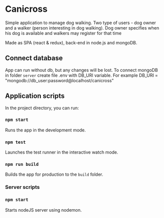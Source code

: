 # Canicross

Simple application to manage dog walking. Two type of users - dog owner and a walker (person interesting in dog walking). Dog owner specifies when his dog is available and walkers may register for that time

Made as SPA (react & redux), back-end in node.js and mongoDB.

## Connect database

App can run without db, but any changes will be lost. To connect mongoDB in folder `server` create file .env with DB_URI variable. For example DB_URI = "mongodb://db_user:password@localhost/canicross"

## Application scripts

In the project directory, you can run:

### `npm start`

Runs the app in the development mode.

### `npm test`

Launches the test runner in the interactive watch mode.

### `npm run build`

Builds the app for production to the `build` folder.

### Server scripts

### `npm start`

Starts nodeJS server using nodemon.
